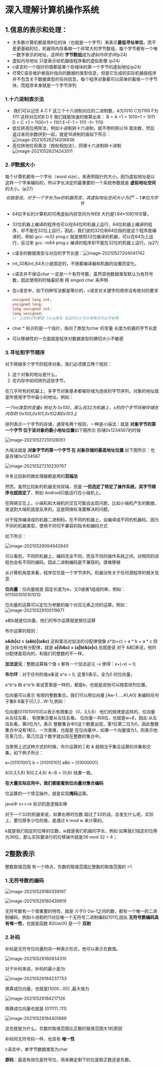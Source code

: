 # 深入理解计算机操作系统

## 1.信息的表示和处理：

- 大多数计算机都是用8位的块（也就是一个字节）来表示**最低寻址单位**，而不是更基础的位，机器将内存看做一个非常大的字节数组，每个字节都有一个唯一数字表示的地址，这样的 **字节数组**成为*虚拟内存空间*(p24)
- 虚拟内存地址 只是表示给机器级程序看的虚拟影像 (p24)
- c语言的一个指针的值都是某个存储块的第一个字节的虚拟地址(p24)
- 尽管C语言维护者指针指向的数据的类型信息，但是它生成的实际机器级程序并不包含关于数据类型的任何信息，每个程序对象都可以简单的看做一个字节块，而程序本身就是一个字节序列

### 1.十六进制表示法

- ​	我们可以记住 A C F 这三个十六进制对应的二进制数，A为1010  C为1100  F为1111  这样对应的B D E 我们就能快速的推算出来： B = A +1 = 1010+1 = 1011  D = C +1 = 1100+1 = 1101  E=F-1 = 1111 -1= 1110
- 低位转高位用除法，例如十进制转十六进制，就不停的除以16 取余数，然后返过来将余数拼到一起，就是16进制的值如下所示：![image-20210526214206936](D:\my_study\my_study\picture\image-20210526214206936.png)
- 高位转地位用乘法（按权相加法），同理十六进制转十进制![image-20210526214243511](D:\my_study\my_study\picture\image-20210526214243511.png)

### 2.*字*数据大小

每个计算机都有一个字长（word size），来表明指针的大小。因为虚拟地址是以这样一个字来编码的，所以字长决定的最重要的一个系统参数就是 **虚拟地址空间**的大小。(p27)
$$
也就是说，对于一个字长为w的机器而言，其虚拟地址空间大小为2^w-1 单位为字节
$$

- 64位字长的计算机的可用虚拟内存空间为16EB 大约是1.84*10的19次幂，

- 32位机器上编译的程序也可以在64位的机器上运行，64位机器上编译的程序，却不能在32位上运行，因此，我们说的32位和64位指的是这个程序是编译的，例如  gcc -m32 prog.c 就是按照32位编译的机器，可以在64为上运行，反过来 gcc -m64 prog.c 编译的程序却不能在32位的机器上运行。(p27)

- c语言的数据类型与对应的字节长度：![image-20210527204041742](D:\my_study\my_study\picture\image-20210527204041742.png)

- int_32和int_64大小是固定的，不随着编译器和机器的设置而变化。

- c语言并不保证char 一定是一个有符号数，虽然其他数据类型默认为有符号数，因此使用的时候最好用 用 singed char 来声明

- 在c语言中，如下四种写法都是等价的，c语言对关键字的顺序没有绝对的要求

  ```c
  unsigned long int;
  unsigned long;
  long unsigned int;
  long unsigned;
  // 上述标识的都是 long类型 后边的int可以省略也可以不省略
  ```

- char * 标识的是一个指针，指向了类型为char 的变量 长度为机器的字节长度

- 可以移植性的一方面就是程序对数据类型的确切大小不敏感

### 3.寻址和字节顺序

对于跨越多个字节的程序对象，我们必须建立两个规则：

1. 这个对象的地址是什么，
2. 在内存中如何排列这些字节。

在几乎所有的机器上，多字节对象基本都被存储为连续的字节序列，对象的地址就是所使用字节中最小的地址。例如：

*一个int类型的变量x 地址为 0x100，那么在32为机器上，x的四个字节将被存储在内存的 0x100,0x101,0x102和0x103上*

排列表示一个字节的存储，通常有两个规则，一种是小端法：就是 **对象字节的第一个字节 位于该对象的最小地址位置**如下图所示 存储0x1234567的时候

![image-20210527210128051](D:\my_study\my_study\picture\image-20210527210128051.png)

大端法就是 **对象字节的第一个字节 在 对象存储的最高地址位置** 如下图所示：也是存储0x1234567

![image-20210527210230767](D:\my_study\my_study\picture\image-20210527210230767.png)

许多比较新的微处理器都是用的**双端法**

然而，虽然比较新的机器支持双端，但是 **一但选定了特定了操作系统，其字节顺序也就固定了**，例如 Android只能运行在小端机上。

在网络交互上，小端机和大端机的交互可能会出现问题，比如小端机产生的数据，发送到大端机就是反序的。这是网络标准要解决的问题。

对于程序编译成的机器二进制码，在不同的机器上，会编译成不同的机器码，因为不同的机器类型，使用不同切不兼容的指令和编码方式

如下所示：

![image-20210529094942843](D:\my_study\my_study\picture\image-20210529094942843.png)

可以看到，不同的机器上，编码完全不同，而且不同的操作系统之间，对相同的进程也会有不同的编码。因此二进制编码是不兼容的。很难移植

从计算机角度来看，程序仅仅是一个字节序列。机器没有关于任何源程序的相关信息

**位向量**：位向量就是 固定长度为w，又0或者1组成的串，例如：0111001010101010

位向量的运算可以定位为参数的每个对应元素之间的运算。例如：![image-20210529100119671](D:\my_study\my_study\picture\image-20210529100119671.png)

a和b就是位向量，他们的布尔运算就是按位运算

布尔运算的规则：

**a&(b|c) = (a&b)|(a&c)** 这和乘法对加法的分配律很像 a*(b+c) = a * b + a * c  但是 |对&也有分配律，就是  **a|(b&c) = (a|b)&(a|c)**,也就是说 对于 &和|来说，他的分配律是双向的，和我们的整数的不一样。

**加法逆元**：整数运算每个值 x 都有一个加法逆元 -x 使得：x+(-x) = 0;

**布尔环**：对于任何的值a来说 a^a = 0,  这里0表示，全为0 的位向量，

a^b^a  和 a^a^b 来说答案是一样的，都是b，也就是说他可以随意排列位置。



位向量可以表示 有限的整数集合。我们可以用位向量 [Aw-1.....A1,A0] 来编码任何子集B B属于{0,1,2...W-1},例如：

位向量[01101001]可以表示有限集合（0，3,5,6） 他们的规律是这样的，位向量从右往左看， 有限集合要从左往右看。 位向量一共8位，也就是w=8，因此 从左往右看，第0位为1，表示 整数集合中0这个数要出现，第1位第二位为0，因此整数集合中没有1和2，一次类推，也就是 在位向量中，如果一个向量值为1，则表示他在第几位，第几位这个数字就出现在整数的集合中。

当使用上述这种方式的时候，布尔运算的 | 和 & 就相当于集合运算的并集和交集。如下例子所示：

a=[01101001] b = [01010101] a&b = [01000001]   

A{0,3,5,6}  B{0,2,4,6}  A∩B = {0,6}  结果一致。

**在大量实际应用中，我们都能看到位向量对集合编码**

位运算的一个常见操作，就是实现**掩码**运算。

java中 x>>>k 标识的是逻辑右移

对于一个32的机器来说，如果右移的位数 超过了32的话，会发生什么呢，实际上，要位移多少位的值，是通过 k mod w 来计算的。

k就是我们指定的位移的位数，w就是我们机器的字长，例如 如果我们指定的位移为36位，那么实际要进行的位移操作就是36 mod 32 = 4；

## 2整数表示

整数取值范围 有一个特点，负数的取值范围比整数的取值范围的 >1

### 1.无符号数的编码

![image-20210529180339197](D:\my_study\my_study\picture\image-20210529180339197.png)

![image-20210529180439819](D:\my_study\my_study\picture\image-20210529180439819.png)

无符号数有一个很重要的特性，就是 介于0-2w-1之间的数，都有一个唯一的二进制编码，例如十进制的11对应唯一个无符号二进制编码[1011],因此 **无符号数编码具有唯一性**，也就是函数 B2Uw(X) 是一个 **双射**

### 2.补码

补码是无符号位向量的另一种表示形式，他可以表示负数值。

![image-20210529180934310](D:\my_study\my_study\picture\image-20210529180934310.png)

对于补码来说，补码的最小是为:

![image-20210529184237753](D:\my_study\my_study\picture\image-20210529184237753.png) 

 换算成位向量，也就是[1000...00] ,最大值为

 ![image-20210529184217126](D:\my_study\my_study\picture\image-20210529184217126.png)

换算成位向量也就是 [011111..111]

![image-20210529184401689](D:\my_study\my_study\picture\image-20210529184401689.png)

这也就是为什么，负数的取值范围比正数的取值范围大1的原因

补码同无符号码一样，也具有 **唯一性**

c语言中，单字节数据类型为char

**原码**：最高有效位是符号位，用来确定剩下的位是取正数还是负数。